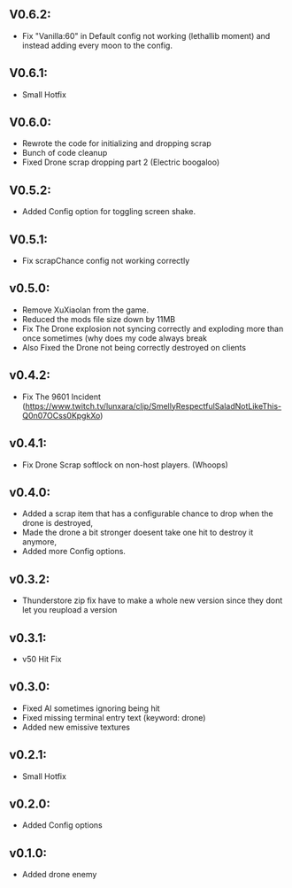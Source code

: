 ## V0.6.2:
- Fix "Vanilla:60" in Default config not working (lethallib moment) and instead adding every moon to the config.

## V0.6.1:
- Small Hotfix

## V0.6.0:
- Rewrote the code for initializing and dropping scrap
- Bunch of code cleanup
- Fixed Drone scrap dropping part 2 (Electric boogaloo)

## V0.5.2:
- Added Config option for toggling screen shake.

## V0.5.1:
- Fix scrapChance config not working correctly

## v0.5.0: 
- Remove XuXiaolan from the game.
- Reduced the mods file size down by 11MB
- Fix The Drone explosion not syncing correctly and exploding more than once sometimes (why does my code always break
- Also Fixed the Drone not being correctly destroyed on clients 

## v0.4.2: 
- Fix The 9601 Incident (https://www.twitch.tv/lunxara/clip/SmellyRespectfulSaladNotLikeThis-Q0n07OCss0KpgkXo)

## v0.4.1: 
-  Fix Drone Scrap softlock on non-host players. (Whoops)

## v0.4.0: 
- Added a scrap item that has a configurable chance to drop when the drone is destroyed, 
- Made the drone a bit stronger doesent take one hit to destroy it anymore,
- Added more Config options.

## v0.3.2: 
- Thunderstore zip fix have to make a whole new version since they dont let you reupload a version

## v0.3.1: 
- v50 Hit Fix

## v0.3.0: 
- Fixed AI sometimes ignoring being hit
- Fixed missing terminal entry text (keyword: drone)
- Added new emissive textures

## v0.2.1: 
- Small Hotfix

## v0.2.0: 
- Added Config options

## v0.1.0: 
- Added drone enemy
